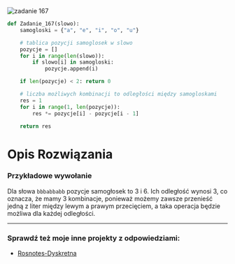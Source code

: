 <picture>
  <source srcset="../../srt/zbior_zadan/167.png" media="(prefers-color-scheme: light)">
  <source srcset="../../srt/zbior_zadan/black_167.png" media="(prefers-color-scheme: dark)">
  <img src="../../srt/zbior_zadan/black_167.png" alt="zadanie 167">
</picture>

```python
def Zadanie_167(slowo):
    samogloski = {"a", "e", "i", "o", "u"}

    # tablica pozycji samoglosek w slowo
    pozycje = []
    for i in range(len(slowo)):
        if slowo[i] in samogloski:
            pozycje.append(i)

    if len(pozycje) < 2: return 0

    # liczba możliwych kombinacji to odległości między samogloskami
    res = 1
    for i in range(1, len(pozycje)):
        res *= pozycje[i] - pozycje[i - 1]

    return res
```
# Opis Rozwiązania

### Przykładowe wywołanie

Dla słowa `bbbabbabb` pozycje samogłosek to 3 i 6. Ich odległość wynosi 3, co oznacza, że mamy 3 kombinacje,
ponieważ możemy zawsze przenieść jedną z liter między lewym a prawym przecięciem, a taka operacja będzie
możliwa dla każdej odległości.


---
### Sprawdź też moje inne projekty z odpowiedziami:
- [Rosnotes-Dyskretna](https://github.com/kamilGie/Rosnotes-Dyskretna)
